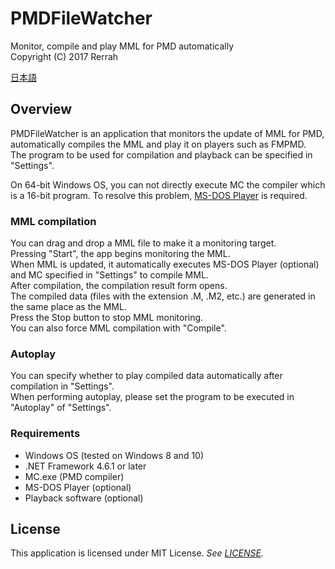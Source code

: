 # PMDFileWatcher
Monitor, compile and play MML for PMD automatically  
Copyright (C) 2017 Rerrah

[日本語](./README_ja.md)

## Overview
PMDFileWatcher is an application that monitors the update of MML for PMD, automatically compiles the MML and play it on players such as FMPMD.  
The program to be used for compilation and playback can be specified in "Settings".  

On 64-bit Windows OS, you can not directly execute MC the compiler which is a 16-bit program. To resolve this problem, [MS-DOS Player](http://takeda-toshiya.my.coocan.jp/msdos/) is required.

### MML compilation
You can drag and drop a MML file to make it a monitoring target.  
Pressing "Start", the app begins monitoring the MML.  
When MML is updated, it automatically executes MS-DOS Player (optional) and MC specified in "Settings" to compile MML.  
After compilation, the compilation result form opens.  
The compiled data (files with the extension .M, .M2, etc.) are generated in the same place as the MML.  
Press the Stop button to stop MML monitoring.  
You can also force MML compilation with "Compile".

### Autoplay
You can specify whether to play compiled data automatically after compilation in "Settings".  
When performing autoplay, please set the program to be executed in "Autoplay" of "Settings".

### Requirements
* Windows OS (tested on Windows 8 and 10)
* .NET Framework 4.6.1 or later
* MC.exe (PMD compiler)
* MS-DOS Player (optional)
* Playback software (optional)

## License
This application is licensed under MIT License. 
*See [LICENSE](./LICENSE).*
